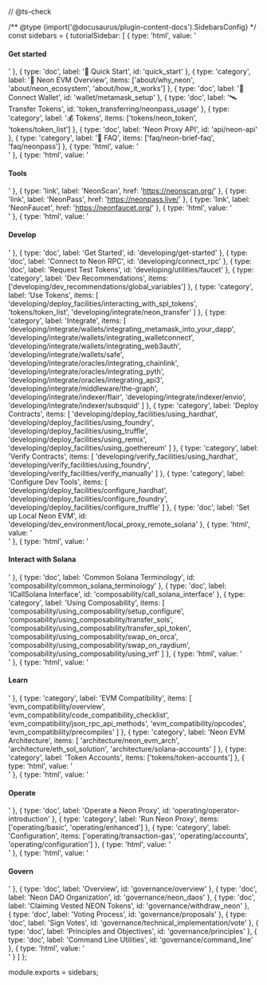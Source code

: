 // @ts-check

/** @type {import('@docusaurus/plugin-content-docs').SidebarsConfig} */
const sidebars = {
  tutorialSidebar: [
    { type: 'html', value: '<h4 class="sidebar-menu-title">Get started</h4>' },
    {
      type: 'doc',
      label: '🏓 Quick Start',
      id: 'quick_start'
    },
    {
      type: 'category',
      label: '🧬 Neon EVM Overview',
      items: ['about/why_neon', 'about/neon_ecosystem', 'about/how_it_works']
    },
    {
      type: 'doc',
      label: '🔑 Connect Wallet',
      id: 'wallet/metamask_setup'
    },
    {
      type: 'doc',
      label: '🛰 Transfer Tokens',
      id: 'token_transferring/neonpass_usage'
    },
    {
      type: 'category',
      label: '💰 Tokens',
      items: ['tokens/neon_token', 'tokens/token_list']
    },
    { type: 'doc', label: 'Neon Proxy API', id: 'api/neon-api' },
    {
      type: 'category',
      label: '💬 FAQ',
      items: ['faq/neon-brief-faq', 'faq/neonpass']
    },
    { type: 'html', value: '<div class="sidebar-menu-divider"/>' },
    { type: 'html', value: '<h4 class="sidebar-menu-title">Tools</h4>' },
    { type: 'link', label: 'NeonScan', href: 'https://neonscan.org/' },
    { type: 'link', label: 'NeonPass', href: 'https://neonpass.live/' },
    { type: 'link', label: 'NeonFaucet', href: 'https://neonfaucet.org/' },
    { type: 'html', value: '<div class="sidebar-menu-divider"/>' },
    { type: 'html', value: '<h4 class="sidebar-menu-title">Develop</h4>' },
    {
      type: 'doc',
      label: 'Get Started',
      id: 'developing/get-started'
    },
    {
      type: 'doc',
      label: 'Connect to Neon RPC',
      id: 'developing/connect_rpc'
    },
    {
      type: 'doc',
      label: 'Request Test Tokens',
      id: 'developing/utilities/faucet'
    },
    {
      type: 'category',
      label: 'Dev Recommendations',
      items: ['developing/dev_recommendations/global_variables']
    },
    {
      type: 'category',
      label: 'Use Tokens',
      items: [
        'developing/deploy_facilities/interacting_with_spl_tokens',
        'tokens/token_list',
        'developing/integrate/neon_transfer'
      ]
    },
    {
      type: 'category',
      label: 'Integrate',
      items: [
        'developing/integrate/wallets/integrating_metamask_into_your_dapp',
        'developing/integrate/wallets/integrating_walletconnect',
        'developing/integrate/wallets/integrating_web3auth',
        'developing/integrate/wallets/safe',
        'developing/integrate/oracles/integrating_chainlink',
        'developing/integrate/oracles/integrating_pyth',
        'developing/integrate/oracles/integrating_api3',
        'developing/integrate/middleware/the-graph',
        'developing/integrate/indexer/flair',
        'developing/integrate/indexer/envio',
        'developing/integrate/indexer/subsquid'
      ]
    },
    {
      type: 'category',
      label: 'Deploy Contracts',
      items: [
        'developing/deploy_facilities/using_hardhat',
        'developing/deploy_facilities/using_foundry',
        'developing/deploy_facilities/using_truffle',
        'developing/deploy_facilities/using_remix',
        'developing/deploy_facilities/using_goethereum'
      ]
    },
    {
      type: 'category',
      label: 'Verify Contracts',
      items: [
        'developing/verify_facilities/using_hardhat',
        'developing/verify_facilities/using_foundry',
        'developing/verify_facilities/verify_manually'
      ]
    },
    {
      type: 'category',
      label: 'Configure Dev Tools',
      items: [
        'developing/deploy_facilities/configure_hardhat',
        'developing/deploy_facilities/configure_foundry',
        'developing/deploy_facilities/configure_truffle'
      ]
    },
    {
      type: 'doc',
      label: 'Set up Local Neon EVM',
      id: 'developing/dev_environment/local_proxy_remote_solana'
    },
    { type: 'html', value: '<div class="sidebar-menu-divider"/>' },
    { type: 'html', value: '<h4 class="sidebar-menu-title">Interact with Solana</h4>' },
    {
      type: 'doc',
      label: 'Common Solana Terminology',
      id: 'composability/common_solana_terminology'
    },
    {
      type: 'doc',
      label: 'ICallSolana Interface',
      id: 'composability/call_solana_interface'
    },
    {
      type: 'category',
      label: 'Using Composability',
      items: [
        'composability/using_composability/setup_configure',
        'composability/using_composability/transfer_sols',
        'composability/using_composability/transfer_spl_token',
        'composability/using_composability/swap_on_orca',
        'composability/using_composability/swap_on_raydium',
        'composability/using_composability/using_vrf'
      ]
    },
    { type: 'html', value: '<div class="sidebar-menu-divider"/>' },
    { type: 'html', value: '<h4 class="sidebar-menu-title">Learn</h4>' },
    {
      type: 'category',
      label: 'EVM Compatibility',
      items: [
        'evm_compatibility/overview',
        'evm_compatibility/code_compatibility_checklist',
        'evm_compatibility/json_rpc_api_methods',
        'evm_compatibility/opcodes',
        'evm_compatibility/precompiles'
      ]
    },
    {
      type: 'category',
      label: 'Neon EVM Architecture',
      items: [
        'architecture/neon_evm_arch',
        'architecture/eth_sol_solution',
        'architecture/solana-accounts'
      ]
    },
    {
      type: 'category',
      label: 'Token Accounts',
      items: ['tokens/token-accounts']
    },
    { type: 'html', value: '<div class="sidebar-menu-divider"/>' },
    { type: 'html', value: '<h4 class="sidebar-menu-title">Operate</h4>' },
    {
      type: 'doc',
      label: 'Operate a Neon Proxy',
      id: 'operating/operator-introduction'
    },
    {
      type: 'category',
      label: 'Run Neon Proxy',
      items: ['operating/basic', 'operating/enhanced']
    },
    {
      type: 'category',
      label: 'Configuration',
      items: ['operating/transaction-gas', 'operating/accounts', 'operating/configuration']
    },
    { type: 'html', value: '<div class="sidebar-menu-divider"/>' },
    { type: 'html', value: '<h4 class="sidebar-menu-title">Govern</h4>' },
    {
      type: 'doc',
      label: 'Overview',
      id: 'governance/overview'
    },
    {
      type: 'doc',
      label: 'Neon DAO Organization',
      id: 'governance/neon_daos'
    },
    {
      type: 'doc',
      label: 'Claiming Vested NEON Tokens',
      id: 'governance/withdraw_neon'
    },    
    {
      type: 'doc',
      label: 'Voting Process',
      id: 'governance/proposals'
    },
    {
      type: 'doc',
      label: 'Sign Votes',
      id: 'governance/technical_implementation/vote'
    },
    {
      type: 'doc',
      label: 'Principles and Objectives',
      id: 'governance/principles'
    },
    {
      type: 'doc',
      label: 'Command Line Utilities',
      id: 'governance/command_line'
    },
    { type: 'html', value: '<div class="sidebar-menu-divider"/>' }
  ]
};

module.exports = sidebars;
